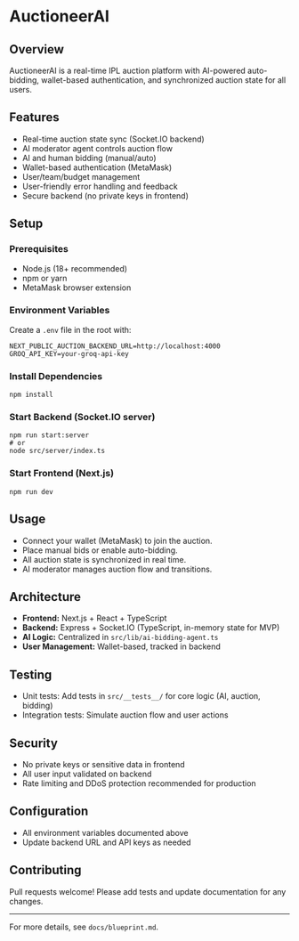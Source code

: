 # AuctioneerAI

## Overview
AuctioneerAI is a real-time IPL auction platform with AI-powered auto-bidding, wallet-based authentication, and synchronized auction state for all users.

## Features
- Real-time auction state sync (Socket.IO backend)
- AI moderator agent controls auction flow
- AI and human bidding (manual/auto)
- Wallet-based authentication (MetaMask)
- User/team/budget management
- User-friendly error handling and feedback
- Secure backend (no private keys in frontend)

## Setup

### Prerequisites
- Node.js (18+ recommended)
- npm or yarn
- MetaMask browser extension

### Environment Variables
Create a `.env` file in the root with:
```
NEXT_PUBLIC_AUCTION_BACKEND_URL=http://localhost:4000
GROQ_API_KEY=your-groq-api-key
```

### Install Dependencies
```
npm install
```

### Start Backend (Socket.IO server)
```
npm run start:server
# or
node src/server/index.ts
```

### Start Frontend (Next.js)
```
npm run dev
```

## Usage
- Connect your wallet (MetaMask) to join the auction.
- Place manual bids or enable auto-bidding.
- All auction state is synchronized in real time.
- AI moderator manages auction flow and transitions.

## Architecture
- **Frontend:** Next.js + React + TypeScript
- **Backend:** Express + Socket.IO (TypeScript, in-memory state for MVP)
- **AI Logic:** Centralized in `src/lib/ai-bidding-agent.ts`
- **User Management:** Wallet-based, tracked in backend

## Testing
- Unit tests: Add tests in `src/__tests__/` for core logic (AI, auction, bidding)
- Integration tests: Simulate auction flow and user actions

## Security
- No private keys or sensitive data in frontend
- All user input validated on backend
- Rate limiting and DDoS protection recommended for production

## Configuration
- All environment variables documented above
- Update backend URL and API keys as needed

## Contributing
Pull requests welcome! Please add tests and update documentation for any changes.

---

For more details, see `docs/blueprint.md`.
